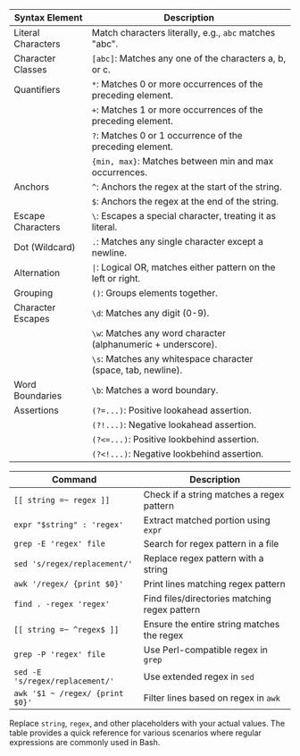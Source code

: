 | Syntax Element     | Description                                                    |
|--------------------|----------------------------------------------------------------|
| Literal Characters | Match characters literally, e.g., `abc` matches "abc".         |
| Character Classes  | `[abc]`: Matches any one of the characters a, b, or c.         |
| Quantifiers        | `*`: Matches 0 or more occurrences of the preceding element.   |
|                    | `+`: Matches 1 or more occurrences of the preceding element.   |
|                    | `?`: Matches 0 or 1 occurrence of the preceding element.       |
|                    | `{min, max}`: Matches between min and max occurrences.         |
| Anchors            | `^`: Anchors the regex at the start of the string.             |
|                    | `$`: Anchors the regex at the end of the string.               |
| Escape Characters  | `\`: Escapes a special character, treating it as literal.      |
| Dot (Wildcard)     | `.`: Matches any single character except a newline.            |
| Alternation        | `\|`: Logical OR, matches either pattern on the left or right. |
| Grouping           | `()`: Groups elements together.                                |
| Character Escapes  | `\d`: Matches any digit (0-9).                                 |
|                    | `\w`: Matches any word character (alphanumeric + underscore).  |
|                    | `\s`: Matches any whitespace character (space, tab, newline).  |
| Word Boundaries    | `\b`: Matches a word boundary.                                 |
| Assertions         | `(?=...)`: Positive lookahead assertion.                       |
|                    | `(?!...)`: Negative lookahead assertion.                       |
|                    | `(?<=...)`: Positive lookbehind assertion.                     |
|                    | `(?<!...)`: Negative lookbehind assertion.                     |

| Command                         | Description                                   |
|---------------------------------|-----------------------------------------------|
| `[[ string =~ regex ]]`         | Check if a string matches a regex pattern     |
| `expr "$string" : 'regex'`      | Extract matched portion using `expr`          |
| `grep -E 'regex' file`          | Search for regex pattern in a file            |
| `sed 's/regex/replacement/'`    | Replace regex pattern with a string           |
| `awk '/regex/ {print $0}'`      | Print lines matching regex pattern            |
| `find . -regex 'regex'`         | Find files/directories matching regex pattern |
| `[[ string =~ ^regex$ ]]`       | Ensure the entire string matches the regex    |
| `grep -P 'regex' file`          | Use Perl-compatible regex in `grep`           |
| `sed -E 's/regex/replacement/'` | Use extended regex in `sed`                   |
| `awk '$1 ~ /regex/ {print $0}'` | Filter lines based on regex in `awk`          |

Replace `string`, `regex`, and other placeholders with your actual values. The table provides a quick reference for
various scenarios where regular expressions are commonly used in Bash.
